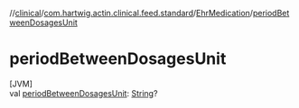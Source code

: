 //[clinical](../../../index.md)/[com.hartwig.actin.clinical.feed.standard](../index.md)/[EhrMedication](index.md)/[periodBetweenDosagesUnit](period-between-dosages-unit.md)

# periodBetweenDosagesUnit

[JVM]\
val [periodBetweenDosagesUnit](period-between-dosages-unit.md): [String](https://kotlinlang.org/api/latest/jvm/stdlib/kotlin/-string/index.html)?
